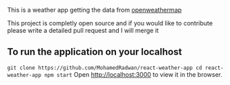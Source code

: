 This is a weather app getting the data from [openweathermap](https://openweathermap.org/api)

This project is completly open source and if you would like to contribute please write a detailed pull request and I will merge it

## To run the application on your localhost 

  `
  git clone https://github.com/MohamedRadwan/react-weather-app
  cd react-weather-app
  npm start
  `
  Open [http://localhost:3000](http://localhost:3000) to view it in the browser.
